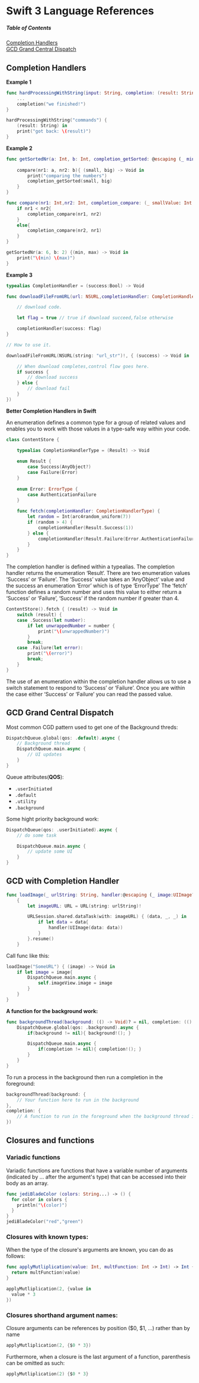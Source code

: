# Swift 3 Language References

##### Table of Contents 
[Completion Handlers](#completion-handlers)  
[GCD Grand Central Dispatch](#gcd-grand-central-dispatch)  

## Completion Handlers

**Example 1**

```swift
func hardProcessingWithString(input: String, completion: (result: String) -> Void) {
	...
	completion("we finished!")
}
```
```swift
hardProcessingWithString("commands") {
	(result: String) in
	print("got back: \(result)")
}
```

**Example 2**

```swift
func getSortedNr(a: Int, b: Int, completion_getSorted: @escaping (_ min: Int, _ max: Int) -> Void){
    
    compare(nr1: a, nr2: b){ (small, big) -> Void in
        print("comparing the numbers")
        completion_getSorted(small, big)
    }
}
```
```swift
func compare(nr1: Int,nr2: Int, completion_compare: (_ smallValue: Int, _ bigValue: Int) -> Void){
    if nr1 < nr2{
        completion_compare(nr1, nr2)
    }
    else{
        completion_compare(nr2, nr1)
    }
}
```
```swift
getSortedNr(a: 6, b: 2) {(min, max) -> Void in
    print("\(min) \(max)")
}
```

**Example 3**

```swift
typealias CompletionHandler = (success:Bool) -> Void

func downloadFileFromURL(url: NSURL,completionHandler: CompletionHandler) {

    // download code.

    let flag = true // true if download succeed,false otherwise

    completionHandler(success: flag)
}

// How to use it.

downloadFileFromURL(NSURL(string: "url_str")!, { (success) -> Void in

    // When download completes,control flow goes here.
    if success {
        // download success
    } else {
        // download fail
    }
})
```

**Better Completion Handlers in Swift**

An enumeration defines a common type for a group of related values and 
enables you to work with those values in a type-safe way within your code.

```swift
class ContentStore {

	typealias CompletionHandlerType = (Result) -> Void
  
	enum Result {
		case Success(AnyObject?)
		case Failure(Error)
	}
  
	enum Error: ErrorType {
		case AuthenticationFailure
	}
  
	func fetch(completionHandler: CompletionHandlerType) {
		let random = Int(arc4random_uniform(7))
		if (random > 4) {
			completionHandler(Result.Success(1))
		} else {
			completionHandler(Result.Failure(Error.AuthenticationFailure))
		}
	}
}
```

The completion handler is defined within a typealias. The completion handler returns the enumeration ‘Result‘. There are two enumeration values ‘Success’ or ‘Failure’. The ‘Success’ value takes an ‘AnyObject’ value and the success an enumeration ‘Error’ which is of type ‘ErrorType’ The ‘fetch’ function defines a random number and uses this value to either return a ‘Success’ or ‘Failure’, ‘Success’ if the random number if greater than 4.

```swift
ContentStore().fetch { (result) -> Void in
	switch (result) {
	case .Success(let number):
		if let unwrappedNumber = number {
			print("\(unwrappedNumber)")
		}
		break;
	case .Failure(let error):
		print("\(error)")
		break;
	}
}
```
The use of an enumeration within the completion handler allows us to use a switch statement to respond to ‘Success’ or ‘Failure’. Once you are within the case either ‘Success’ or ‘Failure’ you can read the passed value.







## GCD Grand Central Dispatch

Most common CGD pattern used to get one of the Background threds:
```swift
DispatchQueue.global(qos: .default).async {
    // Background thread
    DispatchQueue.main.async {
        // UI updates
    }
}
```

Queue attributes(**QOS**):
- `.userInitiated`
- `.default`
- `.utility`
- `.background`

Some hight priority background work:
```swift
DispatchQueue(qos: .userInitiated).async {
    // do some task

    DispatchQueue.main.async {
		// update some UI
    }
}
```

## GCD with Completion Handler

```swift
func loadImage(_ urlString: String, handler:@escaping (_ image:UIImage?)-> Void)
    {
        let imageURL: URL = URL(string: urlString)!

        URLSession.shared.dataTask(with: imageURL) { (data, _, _) in
            if let data = data{
                handler(UIImage(data: data))
            }
        }.resume()
    }
```
Call func like this:
```swift
loadImage("SomeURL") { (image) -> Void in
	if let image = image{
		DispatchQueue.main.async {
			self.imageView.image = image
		}
	}
}
```

**A function for the background work:**
```swift
func backgroundThread(background: (() -> Void)? = nil, completion: (() -> Void)? = nil){
    DispatchQueue.global(qos: .background).async {
        if(background != nil){ background!(); }

        DispatchQueue.main.async {
            if(completion != nil){ completion!(); }
        }
    }
}
```

To run a process in the background then run a completion in the foreground:

```swift
backgroundThread(background: {
    // Your function here to run in the background
},
completion: {
    // A function to run in the foreground when the background thread is complete
})
```


## Closures and functions

### Variadic functions

Variadic functions are functions that have a variable number of arguments 
(indicated by ... after the argument's type) that can be accessed into their body as an array.

```swift
func jediBladeColor (colors: String...) -> () {
  for color in colors {
    println("\(color)")
  }
}
jediBladeColor("red","green")
```

### Closures with known types:

When the type of the closure's arguments are known, you can do as follows:

```swift
func applyMutliplication(value: Int, multFunction: Int -> Int) -> Int {
  return multFunction(value)
}

applyMutliplication(2, {value in
  value * 3
})
```

### Closures shorthand argument names:

Closure arguments can be references by position ($0, $1, ...) rather than by name

```swift
applyMutliplication(2, {$0 * 3})
```

Furthermore, when a closure is the last argument of a function, parenthesis can be omitted as such:

```swift
applyMutliplication(2) {$0 * 3}
```
